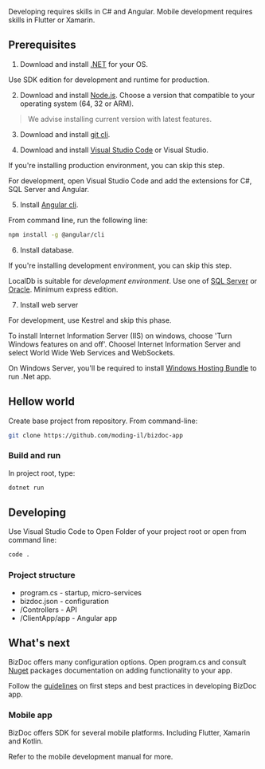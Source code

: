 Developing requires skills in C# and Angular. Mobile development requires skills in Flutter or Xamarin. 

## Prerequisites

1. Download and install [.NET](https://dotnet.microsoft.com/en-us/download) for your OS.

Use SDK edition for development and runtime for production.

2. Download and install [Node.js](https://nodejs.org/en/download/).
Choose a version that compatible to your operating system  (64, 32 or ARM).

> We advise installing current version with latest features.

3. Download and install [git cli](https://git-scm.com/downloads).

4. Download and install [Visual Studio Code](https://code.visualstudio.com/download) or Visual Studio.

If you're installing production environment, you can skip this step.

For development, open Visual Studio Code and add the extensions for C#, SQL Server and Angular.

5. Install [Angular cli](https://angular.io/cli).

From command line, run the following line:

```bash
npm install -g @angular/cli
```

6. Install database.

If you're installing development environment, you can skip this step.

LocalDb is suitable for *development environment*. Use one of [SQL Server](https://www.microsoft.com/en-us/sql-server/sql-server-downloads) or [Oracle](.).
Minimum express edition.

7. Install web server

For development, use Kestrel and skip this phase.

To install Internet Information Server (IIS) on windows, choose 'Turn Windows features on and off'. Choosel Internet Information Server and select World Wide Web Services and WebSockets. 

On Windows Server, you'll be required to install [Windows Hosting Bundle](https://dotnet.microsoft.com/en-us/download/dotnet/thank-you/runtime-aspnetcore-6.0.6-windows-hosting-bundle-installer) to run .Net app.

## Hellow world

Create base project from repository. From command-line:

```bash
git clone https://github.com/moding-il/bizdoc-app
```

### Build and run

In project root, type:

```bash
dotnet run
```

## Developing

Use Visual Studio Code to Open Folder of your project root or open from command line:

```bash
code .
```

### Project structure

* program.cs - startup, micro-services
* bizdoc.json - configuration
* /Controllers - API
* /ClientApp/app - Angular app

## What's next

BizDoc offers many configuration options. Open program.cs and consult [Nuget](https://www.nuget.org/packages?q=bizdoc) packages documentation on adding functionality to your app.

Follow the [guidelines](./guidelines.md) on first steps and best practices in developing BizDoc app.

### Mobile app

BizDoc offers SDK for several mobile platforms. Including Flutter, Xamarin and Kotlin.

Refer to the mobile development manual for more.

